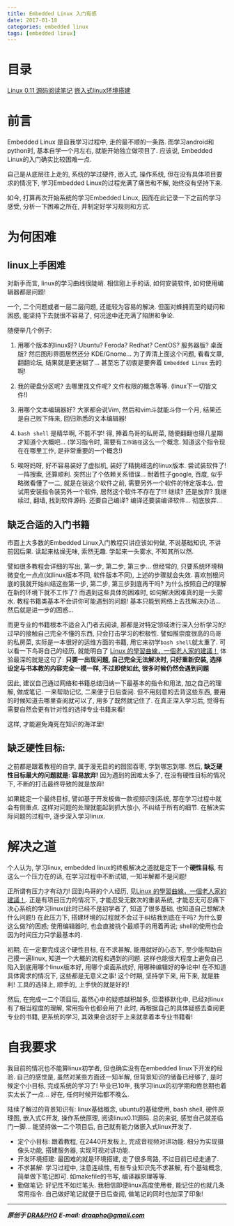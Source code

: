 ```yaml
---
title: Embedded Linux 入门有感
date: 2017-01-18
categories: embedded linux
tags: [embedded linux]
---
```


# 目录

[Linux 0.11 源码阅读笔记](https://draapho.github.io/2017/01/23/1704-linux-source/)
[嵌入式linux环境搭建](https://draapho.github.io/2017/02/16/1705-linux-env/)


# 前言

Embedded Linux 是自我学习过程中, 走的最不顺的一条路.
而学习android和python时, 基本自学一个月左右, 就能开始独立做项目了.
应该说, Embedded Linux的入门确实比较困难一点.

自己是从底层往上走的, 系统的学过硬件, 嵌入式, 操作系统,
但在没有具体项目要求的情况下, 学习Embedded Linux的过程充满了痛苦和不解, 始终没有坚持下来.

如今, 打算再次开始系统的学习Embedded Linux, 因而在此记录一下之前的学习感受, 分析一下困难之所在, 并制定好学习规则和方式.


# 为何困难

## linux上手困难

对新手而言, linux的学习曲线很陡峭. 相信刚上手的话, 如何安装软件, 如何使用编辑器都是问题!

一个, 二个问题或者一层二层问题, 还能较为容易的解决. 但面对蜂拥而至的疑问和困惑, 能坚持下去就很不容易了, 何况途中还充满了陷阱和争论.

随便举几个例子:

1. 用哪个版本的linux好? Ubuntu? Feroda? Redhat? CentOS? 服务器版? 桌面版? 然后图形界面居然还分 KDE/Gnome...
   为了弄清上面这个问题, 看看文章, 翻翻论坛, 结果就是更迷糊了... 甚至忘了初衷是要奔着 `Embedded Linux` 去的啊!

2. 我的硬盘分区呢? 去哪里找文件呢? 文件权限的概念等等. (linux下一切皆文件!)

3. 用哪个文本编辑器好? 大家都会说Vim, 然后和vim斗就能斗你一个月, 结果还是自己败下阵来, 回归熟悉的文本编辑器!

4. `bash shell` 是精华啊, 不能不学! 得, 捧着鸟哥的私房菜, 随便翻翻也得几星期才知道个大概吧...
   (学习指令时, 需要有`工作路径`这么一个概念. 知道这个指令现在在哪里工作, 是非常重要的一个概念!)

5. 唉呀妈呀, 好不容易装好了虚拟机, 装好了精挑细选的linux版本. 尝试装软件了! 一阵搜索, 还算顺利. 突然出了个依赖关系错误...
   耐着性子google, 百度, 似乎略微看懂了一二, 就是在装这个软件之前, 需要另外一个软件的特定版本么.
   尝试用安装指令装另外一个软件, 居然这个软件不存在了!!! 继续? 还是放弃?
   我继续过, 翻墙, 找到软件源码. 还要自己编译? 编译还要装编译软件... 彻底放弃...


## 缺乏合适的入门书籍

市面上大多数的Embedded Linux入门教程只讲应该如何做, 不说基础知识, 不讲前因后果.
读起来枯燥无味, 索然无趣. 学起来一头雾水, 不知其所以然.


譬如很多教程会详细的写出, 第一步, 第二步, 第三步... 但经常的, 只要系统环境稍微变化一点点(如linux版本不同, 软件版本不同), 上述的步骤就会失效.
喜欢刨根问底的我就开始纠结这些第一步, 第二步, 第三步到底再干吗? 为什么按照自己的理解在新的环境下就不工作了?
而遇到这些具体的困难时, 如何解决困难真的是一头雾水. 教程书籍类基本不会讲你可能遇到的问题! 基本只能到网络上去找解决办法...然后就是进一步的困惑...


而更专业的书籍根本不适合入门者去阅读, 那都是对特定领域进行深入分析学习的! 过早的接触自己完全不懂的东西, 只会打击学习的积极性.
譬如推崇度很高的鸟哥的私房菜, 实际是一本很好的运维方面的书籍, 用它来初学`bash shell`就太重了.
可以看一下鸟哥自己的经历, 就能明白了 [Linux 的學習曲線，一個老人家的建議！](http://linux.vbird.org/new_linux.php)
体验最深的就是这句了: **只要一出现问题, 自己完全无法解决时, 只好重新安装, 选择设定与书本教的内容完全一模一样, 不过即使如此, 很多时候仍然会遇到问题**


因此, 建议自己通过网络和书籍总结归纳一下最基本的指令和用法, 加之自己的理解, 做成笔记. 一来帮助记忆, 二来便于日后查阅.
但不用刻意的去背这些东西, 要用的时候知道去哪里查阅就可以了, 用多了既然就记住了.
在真正深入学习后, 觉得有需要自然会更有针对性的选择专业书籍来看!

这样, 才能避免淹死在知识的海洋里!


## 缺乏硬性目标:

之前都是跟着教程的自学, 属于漫无目的的囫囵吞枣, 学到哪忘到哪.
然后, **缺乏硬性目标最大的问题就是: 容易放弃!**
因为遇到的困难太多了, 在没有硬性目标的情况下, 不断的打击最终导致的就是放弃!

如果能定一个最终目标, 譬如基于开发板做一款视频识别系统, 那在学习过程中就会有侧重点.
这样对问题的处理就能起到抓大放小, 不纠结于所有的细节. 在解决实际问题的过程中, 逐步深入学习linux.


# 解决之道

个人认为, 学习linux, embedded linux的终极解决之道就是定下一个**硬性目标**, 有这么一个压力在的话, 在学习过程中不断试错, 一知半解都不是问题!

正所谓有压力才有动力! 回到鸟哥的个人经历, 见[Linux 的學習曲線，一個老人家的建議！](http://linux.vbird.org/new_linux.php).
正是有项目压力的情况下, 才能忍受无数次的重装系统, 才能忍无可忍痛下决心系统的学习linux(此时已经不是初学者了, 知道了很多基础, 也知道自己想解决什么问题!)
在此压力下, 搭建环境的过程就不会过于纠结我到底在干吗? 为什么要这么做?的困惑; 使用编辑器时, 也会直接挑个最顺手的用着再说; shell的使用也会因为时间压力只学最基本的.

初期, 在一定要完成这个硬性目标, 在不求甚解, 能用就好的心态下, 至少能帮助自己摸一遍linux, 知道一个大概的流程和遇到的问题.
这样也能很大程度上避免自己陷入到底用哪个linux版本好, 用哪个桌面系统好, 用哪种编辑好的争论中! 在不知道具体需求的情况下, 这些都是无意义之事!
这个时期, 坚持学下来, 用下来, 就是胜利! 工具的选择上, 顺手的, 上手快的就是好的!

然后, 在完成一二个项目后, 虽然心中的疑惑越积越多, 但潜移默化中, 已经对linux有了相当程度的理解, 常用指令也都会用了!
此时, 再根据自己的具体疑惑去查阅更专业的书籍, 更系统的学习, 其效果会远好于上来就拿着本专业书籍看!


# 自我要求

我目前的情况也不能算linux初学者, 但也确实没有在embedded linux下开发的经验.
自己的感觉是, 虽然对某些方面还一知半解, 但背景知识的储备已经够了, 是时候定个小目标, 完成系统的学习了!
毕业已10年, 我学习linux的初学期和倦怠期也着实太长了一点... 好在, 任何时候开始都不晚么.

陆续了解过的背景知识有: linux基础概念, ubuntu的基础使用, bash shell, 硬件原理图, 嵌入式C开发, 操作系统原理, 阅读linux0.11源码.
总的来说, 感觉自己就差临门一脚... 能坚持做一二个项目后, 自己就有能力做嵌入式linux开发了.

- 定个小目标: 跟着教程, 在2440开发板上, 完成音视频对讲功能. 细分为实现摄像头功能, 搭建服务器, 实现可视对讲功能.
- 开发环境搭建: 最困难的就是环境搭建, 走了很多弯路, 不过目前已经走通了.
- 不求甚解: 学习过程中, 注意连续性, 有些专业知识先不求甚解, 有个基础概念, 简单做下笔记即可. 如makefile的书写, 编译器原理等等.
- 勤做笔记: 好记性不如烂笔头. 我相信即便linux高度使用者, 能记住的也就几条常用指令. 自己做好笔记就便于日后查阅, 做笔记的同时也加深了印象!


----------

***原创于 [DRA&PHO](https://draapho.github.io/) E-mail: draapho@gmail.com***